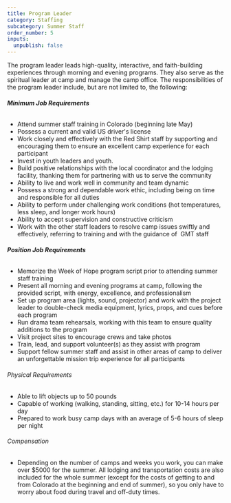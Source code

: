 ```yaml
---
title: Program Leader
category: Staffing
subcategory: Summer Staff
order_number: 5
inputs:
  unpublish: false
---
```


The program leader leads high-quality, interactive, and faith-building experiences through morning and evening programs. They also serve as the spiritual leader at camp and manage the camp office. The responsibilities of the program leader include, but are not limited to, the following:

###### **Minimum Job Requirements**

<div><ul><li>Attend summer staff training in Colorado (beginning late May)</li><li>Possess a current and valid US driver's license</li><li>Work closely and effectively with the Red Shirt staff by supporting and encouraging them to ensure an excellent camp experience for each participant</li><li>Invest in youth leaders and youth.&nbsp;</li><li>Build positive relationships with the local coordinator and the lodging facility, thanking them for partnering with us to serve the community</li><li>Ability to live and work well in community and team dynamic</li><li>Possess a strong and dependable work ethic, including being on time and responsible for all duties</li><li>Ability to perform under challenging work conditions (hot temperatures, less sleep, and longer work hours)</li><li>Ability to accept supervision and constructive criticism</li><li>Work with the other staff leaders to resolve camp issues swiftly and effectively, referring to training and with the guidance of&nbsp; GMT staff</li></ul><h6><strong>Position Job Requirements</strong></h6></div>

<div><ul><li>Memorize the Week of Hope program script prior to attending summer staff training</li><li>Present all morning and evening programs at camp, following the provided script, with energy, excellence, and professionalism</li><li>Set up program area (lights, sound, projector) and work with the project leader to double-check media equipment, lyrics, props, and cues before each program</li><li>Run drama team rehearsals, working with this team to ensure quality additions to the program</li><li>Visit project sites to encourage crews and take photos</li><li>Train, lead, and support volunteer(s) as they assist with program</li><li>Support fellow summer staff and assist in other areas of camp to deliver an unforgettable mission trip experience for all participants</li></ul><div><h6>Physical Requirements</h6><ul><li>Able to lift objects up to 50 pounds</li><li>Capable of working (walking, standing, sitting, etc.) for 10-14 hours per day</li><li>Prepared to work busy camp days with an average of 5-6 hours of sleep per night</li></ul><h6>Compensation</h6><ul><li>Depending on the number of camps and weeks you work, you can make over $5000 for the summer. All lodging and transportation costs are also included for the whole summer (except for the costs of getting to and from Colorado at the beginning and end of summer), so you only have to worry about food during travel and off-duty times.</li></ul></div></div>
